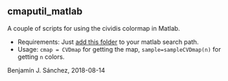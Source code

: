 ## cmaputil_matlab

A couple of scripts for using the cividis colormap in Matlab.

* Requirements: Just [add this folder](https://se.mathworks.com/help/matlab/ref/addpath.html) to your matlab search path.
* Usage: `cmap = CVDmap` for getting the map, `sample=sampleCVDmap(n)` for getting `n` colors.

Benjamín J. Sánchez, 2018-08-14
